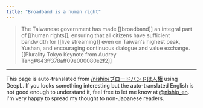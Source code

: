 ```yaml
---
title: "Broadband is a human right"
---
```


> The Taiwanese government has made [[broadband]] an integral part of [[human rights]], ensuring that all citizens have sufficient bandwidth for [[live streaming]] even on Taiwan's highest peak, Yushan, and encouraging continuous dialogue and value exchange.
[[Plurality Tokyo Keynote from Audrey Tang#643ff378aff09e000080e2f2]]

---
This page is auto-translated from [/nishio/ブロードバンドは人権](https://scrapbox.io/nishio/ブロードバンドは人権) using DeepL. If you looks something interesting but the auto-translated English is not good enough to understand it, feel free to let me know at [@nishio_en](https://twitter.com/nishio_en). I'm very happy to spread my thought to non-Japanese readers.